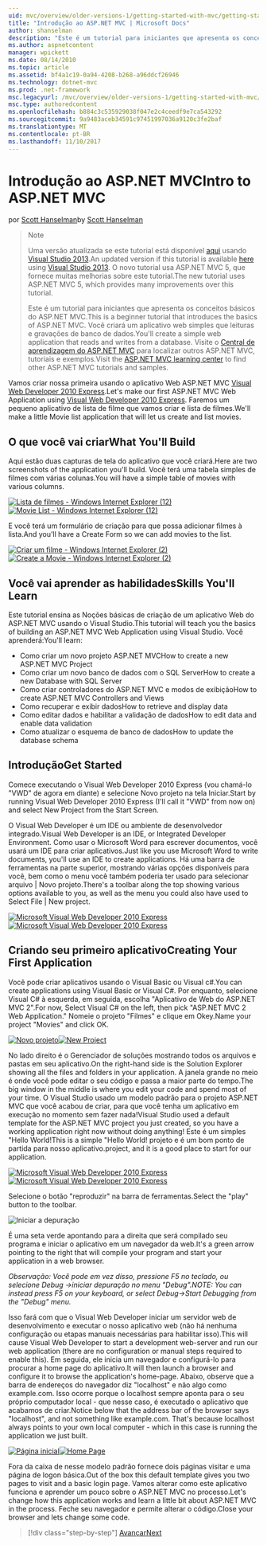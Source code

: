 ```yaml
---
uid: mvc/overview/older-versions-1/getting-started-with-mvc/getting-started-with-mvc-part1
title: "Introdução ao ASP.NET MVC | Microsoft Docs"
author: shanselman
description: "Este é um tutorial para iniciantes que apresenta os conceitos básicos do ASP.NET MVC. Você criará um aplicativo web simples que leituras e gravações de banco de dados."
ms.author: aspnetcontent
manager: wpickett
ms.date: 08/14/2010
ms.topic: article
ms.assetid: bf4a1c19-0a94-4208-b268-a96ddcf26946
ms.technology: dotnet-mvc
ms.prod: .net-framework
msc.legacyurl: /mvc/overview/older-versions-1/getting-started-with-mvc/getting-started-with-mvc-part1
msc.type: authoredcontent
ms.openlocfilehash: b884c3c535929038f047e2c4ceedf9e7ca543292
ms.sourcegitcommit: 9a9483aceb34591c97451997036a9120c3fe2baf
ms.translationtype: MT
ms.contentlocale: pt-BR
ms.lasthandoff: 11/10/2017
---
```

<a name="intro-to-aspnet-mvc"></a><span data-ttu-id="122f4-104">Introdução ao ASP.NET MVC</span><span class="sxs-lookup"><span data-stu-id="122f4-104">Intro to ASP.NET MVC</span></span>
====================
<span data-ttu-id="122f4-105">por [Scott Hanselman](https://github.com/shanselman)</span><span class="sxs-lookup"><span data-stu-id="122f4-105">by [Scott Hanselman](https://github.com/shanselman)</span></span>

> > [!NOTE]
> > <span data-ttu-id="122f4-106">Uma versão atualizada se este tutorial está disponível [aqui](../../getting-started/introduction/getting-started.md) usando [Visual Studio 2013](https://www.microsoft.com/visualstudio/eng/2013-downloads).</span><span class="sxs-lookup"><span data-stu-id="122f4-106">An updated version if this tutorial is available [here](../../getting-started/introduction/getting-started.md) using [Visual Studio 2013](https://www.microsoft.com/visualstudio/eng/2013-downloads).</span></span> <span data-ttu-id="122f4-107">O novo tutorial usa ASP.NET MVC 5, que fornece muitas melhorias sobre este tutorial.</span><span class="sxs-lookup"><span data-stu-id="122f4-107">The new tutorial uses ASP.NET MVC 5, which provides many improvements over this tutorial.</span></span>
> 
> 
> <span data-ttu-id="122f4-108">Este é um tutorial para iniciantes que apresenta os conceitos básicos do ASP.NET MVC.</span><span class="sxs-lookup"><span data-stu-id="122f4-108">This is a beginner tutorial that introduces the basics of ASP.NET MVC.</span></span> <span data-ttu-id="122f4-109">Você criará um aplicativo web simples que leituras e gravações de banco de dados.</span><span class="sxs-lookup"><span data-stu-id="122f4-109">You'll create a simple web application that reads and writes from a database.</span></span> <span data-ttu-id="122f4-110">Visite o [Central de aprendizagem do ASP.NET MVC](../../../index.md) para localizar outros ASP.NET MVC, tutoriais e exemplos.</span><span class="sxs-lookup"><span data-stu-id="122f4-110">Visit the [ASP.NET MVC learning center](../../../index.md) to find other ASP.NET MVC tutorials and samples.</span></span>


<span data-ttu-id="122f4-111">Vamos criar nossa primeira usando o aplicativo Web ASP.NET MVC [Visual Web Developer 2010 Express](https://www.microsoft.com/express/Web/).</span><span class="sxs-lookup"><span data-stu-id="122f4-111">Let's make our first ASP.NET MVC Web Application using [Visual Web Developer 2010 Express](https://www.microsoft.com/express/Web/).</span></span> <span data-ttu-id="122f4-112">Faremos um pequeno aplicativo de lista de filme que vamos criar e lista de filmes.</span><span class="sxs-lookup"><span data-stu-id="122f4-112">We'll make a little Movie list application that will let us create and list movies.</span></span>

## <a name="what-youll-build"></a><span data-ttu-id="122f4-113">O que você vai criar</span><span class="sxs-lookup"><span data-stu-id="122f4-113">What You'll Build</span></span>

<span data-ttu-id="122f4-114">Aqui estão duas capturas de tela do aplicativo que você criará.</span><span class="sxs-lookup"><span data-stu-id="122f4-114">Here are two screenshots of the application you'll build.</span></span> <span data-ttu-id="122f4-115">Você terá uma tabela simples de filmes com várias colunas.</span><span class="sxs-lookup"><span data-stu-id="122f4-115">You will have a simple table of movies with various columns.</span></span>

<span data-ttu-id="122f4-116">[![Lista de filmes - Windows Internet Explorer (12)](getting-started-with-mvc-part1/_static/image2.png)](getting-started-with-mvc-part1/_static/image1.png)</span><span class="sxs-lookup"><span data-stu-id="122f4-116">[![Movie List - Windows Internet Explorer (12)](getting-started-with-mvc-part1/_static/image2.png)](getting-started-with-mvc-part1/_static/image1.png)</span></span>

<span data-ttu-id="122f4-117">E você terá um formulário de criação para que possa adicionar filmes à lista.</span><span class="sxs-lookup"><span data-stu-id="122f4-117">And you'll have a Create Form so we can add movies to the list.</span></span>

<span data-ttu-id="122f4-118">[![Criar um filme - Windows Internet Explorer (2)](getting-started-with-mvc-part1/_static/image4.png)](getting-started-with-mvc-part1/_static/image3.png)</span><span class="sxs-lookup"><span data-stu-id="122f4-118">[![Create a Movie - Windows Internet Explorer (2)](getting-started-with-mvc-part1/_static/image4.png)](getting-started-with-mvc-part1/_static/image3.png)</span></span>

## <a name="skills-youll-learn"></a><span data-ttu-id="122f4-119">Você vai aprender as habilidades</span><span class="sxs-lookup"><span data-stu-id="122f4-119">Skills You'll Learn</span></span>

<span data-ttu-id="122f4-120">Este tutorial ensina as Noções básicas de criação de um aplicativo Web do ASP.NET MVC usando o Visual Studio.</span><span class="sxs-lookup"><span data-stu-id="122f4-120">This tutorial will teach you the basics of building an ASP.NET MVC Web Application using Visual Studio.</span></span> <span data-ttu-id="122f4-121">Você aprenderá:</span><span class="sxs-lookup"><span data-stu-id="122f4-121">You'll learn:</span></span>

- <span data-ttu-id="122f4-122">Como criar um novo projeto ASP.NET MVC</span><span class="sxs-lookup"><span data-stu-id="122f4-122">How to create a new ASP.NET MVC Project</span></span>
- <span data-ttu-id="122f4-123">Como criar um novo banco de dados com o SQL Server</span><span class="sxs-lookup"><span data-stu-id="122f4-123">How to create a new Database with SQL Server</span></span>
- <span data-ttu-id="122f4-124">Como criar controladores do ASP.NET MVC e modos de exibição</span><span class="sxs-lookup"><span data-stu-id="122f4-124">How to create ASP.NET MVC Controllers and Views</span></span>
- <span data-ttu-id="122f4-125">Como recuperar e exibir dados</span><span class="sxs-lookup"><span data-stu-id="122f4-125">How to retrieve and display data</span></span>
- <span data-ttu-id="122f4-126">Como editar dados e habilitar a validação de dados</span><span class="sxs-lookup"><span data-stu-id="122f4-126">How to edit data and enable data validation</span></span>
- <span data-ttu-id="122f4-127">Como atualizar o esquema de banco de dados</span><span class="sxs-lookup"><span data-stu-id="122f4-127">How to update the database schema</span></span>

## <a name="get-started"></a><span data-ttu-id="122f4-128">Introdução</span><span class="sxs-lookup"><span data-stu-id="122f4-128">Get Started</span></span>

<span data-ttu-id="122f4-129">Comece executando o Visual Web Developer 2010 Express (vou chamá-lo "VWD" de agora em diante) e selecione Novo projeto na tela Iniciar.</span><span class="sxs-lookup"><span data-stu-id="122f4-129">Start by running Visual Web Developer 2010 Express (I'll call it "VWD" from now on) and select New Project from the Start Screen.</span></span>

<span data-ttu-id="122f4-130">O Visual Web Developer é um IDE ou ambiente de desenvolvedor integrado.</span><span class="sxs-lookup"><span data-stu-id="122f4-130">Visual Web Developer is an IDE, or Integrated Developer Environment.</span></span> <span data-ttu-id="122f4-131">Como usar o Microsoft Word para escrever documentos, você usará um IDE para criar aplicativos.</span><span class="sxs-lookup"><span data-stu-id="122f4-131">Just like you use Microsoft Word to write documents, you'll use an IDE to create applications.</span></span> <span data-ttu-id="122f4-132">Há uma barra de ferramentas na parte superior, mostrando várias opções disponíveis para você, bem como o menu você também poderia ter usado para selecionar arquivo | Novo projeto.</span><span class="sxs-lookup"><span data-stu-id="122f4-132">There's a toolbar along the top showing various options available to you, as well as the menu you could also have used to Select File | New project.</span></span>

<span data-ttu-id="122f4-133">[![Microsoft Visual Web Developer 2010 Express](getting-started-with-mvc-part1/_static/image6.png)](getting-started-with-mvc-part1/_static/image5.png)</span><span class="sxs-lookup"><span data-stu-id="122f4-133">[![Microsoft Visual Web Developer 2010 Express](getting-started-with-mvc-part1/_static/image6.png)](getting-started-with-mvc-part1/_static/image5.png)</span></span>

## <a name="creating-your-first-application"></a><span data-ttu-id="122f4-134">Criando seu primeiro aplicativo</span><span class="sxs-lookup"><span data-stu-id="122f4-134">Creating Your First Application</span></span>

<span data-ttu-id="122f4-135">Você pode criar aplicativos usando o Visual Basic ou Visual c#.</span><span class="sxs-lookup"><span data-stu-id="122f4-135">You can create applications using Visual Basic or Visual C#.</span></span> <span data-ttu-id="122f4-136">Por enquanto, selecione Visual C# à esquerda, em seguida, escolha "Aplicativo de Web do ASP.NET MVC 2".</span><span class="sxs-lookup"><span data-stu-id="122f4-136">For now, Select Visual C# on the left, then pick "ASP.NET MVC 2 Web Application."</span></span> <span data-ttu-id="122f4-137">Nomeie o projeto "Filmes" e clique em Okey.</span><span class="sxs-lookup"><span data-stu-id="122f4-137">Name your project "Movies" and click OK.</span></span>

<span data-ttu-id="122f4-138">[![Novo projeto](getting-started-with-mvc-part1/_static/image8.png)](getting-started-with-mvc-part1/_static/image7.png)</span><span class="sxs-lookup"><span data-stu-id="122f4-138">[![New Project](getting-started-with-mvc-part1/_static/image8.png)](getting-started-with-mvc-part1/_static/image7.png)</span></span>

<span data-ttu-id="122f4-139">No lado direito é o Gerenciador de soluções mostrando todos os arquivos e pastas em seu aplicativo.</span><span class="sxs-lookup"><span data-stu-id="122f4-139">On the right-hand side is the Solution Explorer showing all the files and folders in your application.</span></span> <span data-ttu-id="122f4-140">A janela grande no meio é onde você pode editar o seu código e passa a maior parte do tempo.</span><span class="sxs-lookup"><span data-stu-id="122f4-140">The big window in the middle is where you edit your code and spend most of your time.</span></span> <span data-ttu-id="122f4-141">O Visual Studio usado um modelo padrão para o projeto ASP.NET MVC que você acabou de criar, para que você tenha um aplicativo em execução no momento sem fazer nada!</span><span class="sxs-lookup"><span data-stu-id="122f4-141">Visual Studio used a default template for the ASP.NET MVC project you just created, so you have a working application right now without doing anything!</span></span> <span data-ttu-id="122f4-142">Este é um simples "Hello World!</span><span class="sxs-lookup"><span data-stu-id="122f4-142">This is a simple "Hello World!</span></span> <span data-ttu-id="122f4-143">projeto e é um bom ponto de partida para nosso aplicativo.</span><span class="sxs-lookup"><span data-stu-id="122f4-143">project, and it is a good place to start for our application.</span></span>

<span data-ttu-id="122f4-144">[![Microsoft Visual Web Developer 2010 Express](getting-started-with-mvc-part1/_static/image10.png)](getting-started-with-mvc-part1/_static/image9.png)</span><span class="sxs-lookup"><span data-stu-id="122f4-144">[![Microsoft Visual Web Developer 2010 Express](getting-started-with-mvc-part1/_static/image10.png)](getting-started-with-mvc-part1/_static/image9.png)</span></span>

<span data-ttu-id="122f4-145">Selecione o botão "reproduzir" na barra de ferramentas.</span><span class="sxs-lookup"><span data-stu-id="122f4-145">Select the "play" button to the toolbar.</span></span>

![Iniciar a depuração](getting-started-with-mvc-part1/_static/image11.png)

<span data-ttu-id="122f4-147">É uma seta verde apontando para a direita que será compilado seu programa e iniciar o aplicativo em um navegador da web.</span><span class="sxs-lookup"><span data-stu-id="122f4-147">It's a green arrow pointing to the right that will compile your program and start your application in a web browser.</span></span>

<span data-ttu-id="122f4-148">*Observação: Você pode em vez disso, pressione F5 no teclado, ou selecione Debug -&gt;iniciar depuração no menu "Debug".*</span><span class="sxs-lookup"><span data-stu-id="122f4-148">*NOTE: You can instead press F5 on your keyboard, or select Debug-&gt;Start Debugging from the "Debug" menu.*</span></span>

<span data-ttu-id="122f4-149">Isso fará com que o Visual Web Developer iniciar um servidor web de desenvolvimento e executar o nosso aplicativo web (não há nenhuma configuração ou etapas manuais necessárias para habilitar isso).</span><span class="sxs-lookup"><span data-stu-id="122f4-149">This will cause Visual Web Developer to start a development web-server and run our web application (there are no configuration or manual steps required to enable this).</span></span> <span data-ttu-id="122f4-150">Em seguida, ele inicia um navegador e configurá-lo para procurar a home page do aplicativo.</span><span class="sxs-lookup"><span data-stu-id="122f4-150">It will then launch a browser and configure it to browse the application's home-page.</span></span> <span data-ttu-id="122f4-151">Abaixo, observe que a barra de endereços do navegador diz "localhost" e não algo como example.com. Isso ocorre porque o localhost sempre aponta para o seu próprio computador local - que nesse caso, é executado o aplicativo que acabamos de criar.</span><span class="sxs-lookup"><span data-stu-id="122f4-151">Notice below that the address bar of the browser says "localhost", and not something like example.com. That's because localhost always points to your own local computer - which in this case is running the application we just built.</span></span>

<span data-ttu-id="122f4-152">[![Página inicial](getting-started-with-mvc-part1/_static/image13.png)](getting-started-with-mvc-part1/_static/image12.png)</span><span class="sxs-lookup"><span data-stu-id="122f4-152">[![Home Page](getting-started-with-mvc-part1/_static/image13.png)](getting-started-with-mvc-part1/_static/image12.png)</span></span>

<span data-ttu-id="122f4-153">Fora da caixa de nesse modelo padrão fornece dois páginas visitar e uma página de logon básica.</span><span class="sxs-lookup"><span data-stu-id="122f4-153">Out of the box this default template gives you two pages to visit and a basic login page.</span></span> <span data-ttu-id="122f4-154">Vamos alterar como este aplicativo funciona e aprender um pouco sobre o ASP.NET MVC no processo.</span><span class="sxs-lookup"><span data-stu-id="122f4-154">Let's change how this application works and learn a little bit about ASP.NET MVC in the process.</span></span> <span data-ttu-id="122f4-155">Feche seu navegador e permite alterar o código.</span><span class="sxs-lookup"><span data-stu-id="122f4-155">Close your browser and lets change some code.</span></span>

>[!div class="step-by-step"]
[<span data-ttu-id="122f4-156">Avançar</span><span class="sxs-lookup"><span data-stu-id="122f4-156">Next</span></span>](getting-started-with-mvc-part2.md)
